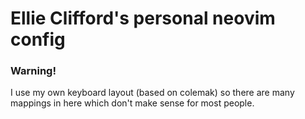 # Ellie Clifford's personal neovim config

### Warning!

I use my own keyboard layout (based on colemak) so there are many mappings in
here which don't make sense for most people.
